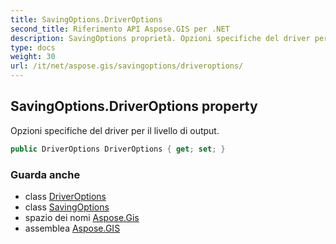 ```yaml
---
title: SavingOptions.DriverOptions
second_title: Riferimento API Aspose.GIS per .NET
description: SavingOptions proprietà. Opzioni specifiche del driver per il livello di output.
type: docs
weight: 30
url: /it/net/aspose.gis/savingoptions/driveroptions/
---
```

## SavingOptions.DriverOptions property

Opzioni specifiche del driver per il livello di output.

```csharp
public DriverOptions DriverOptions { get; set; }
```

### Guarda anche

* class [DriverOptions](../../driveroptions/)
* class [SavingOptions](../)
* spazio dei nomi [Aspose.Gis](../../savingoptions/)
* assemblea [Aspose.GIS](../../../)


